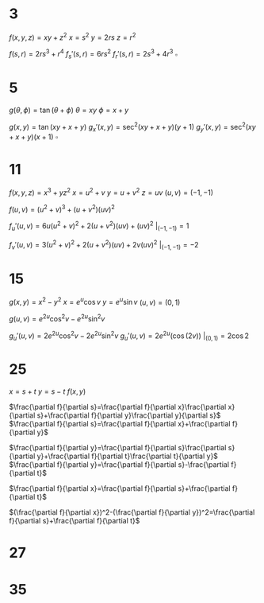 # 3

$f(x,y,z)=xy+z^2$
$x=s^2$
$y=2rs$
$z=r^2$

$f(s,r)=2rs^3+r^4$
$f_s'(s,r)=6rs^2$
$f_r'(s,r)=2s^3+4r^3$
$\square$

# 5

$g(\theta,\phi)=\tan(\theta+\phi)$
$\theta=xy$
$\phi=x+y$

$g(x,y)=\tan(xy+x+y)$
$g_x'(x,y)=\sec^2(xy+x+y)(y+1)$
$g_y'(x,y)=\sec^2(xy+x+y)(x+1)$
$\square$

# 11

$f(x,y,z)=x^3+yz^2$
$x=u^2+v$
$y=u+v^2$
$z=uv$
$(u,v)=(-1,-1)$

$f(u,v)=(u^2+v)^3+(u+v^2)(uv)^2$

$f_u'(u,v)=6u(u^2+v)^2+2(u+v^2)(uv)+(uv)^2$
$\bigg|_{(-1,-1)}=1$

$f_v'(u,v)=3(u^2+v)^2+2(u+v^2)(uv)+2v(uv)^2$
$\bigg|_{(-1,-1)}=-2$

# 15

$g(x,y)=x^2-y^2$
$x=e^u\cos v$
$y=e^u\sin v$
$(u,v)=(0,1)$

$g(u,v)=e^{2u}\cos^2v-e^{2u}\sin^2v$

$g_u'(u,v)=2e^{2u}\cos^2v-2e^{2u}\sin^2v$
$g_u'(u,v)=2e^{2u}(\cos(2v))$
$\bigg|_{(0,1)}=2\cos2$

# 25

$x=s+t$
$y=s-t$
$f(x,y)$

$\frac{\partial f}{\partial s}=\frac{\partial f}{\partial x}\frac{\partial x}{\partial s}+\frac{\partial f}{\partial y}\frac{\partial y}{\partial s}$
$\frac{\partial f}{\partial s}=\frac{\partial f}{\partial x}+\frac{\partial f}{\partial y}$

$\frac{\partial f}{\partial y}=\frac{\partial f}{\partial s}\frac{\partial s}{\partial y}+\frac{\partial f}{\partial t}\frac{\partial t}{\partial y}$
$\frac{\partial f}{\partial y}=\frac{\partial f}{\partial s}-\frac{\partial f}{\partial t}$

$\frac{\partial f}{\partial x}=\frac{\partial f}{\partial s}+\frac{\partial f}{\partial t}$


$(\frac{\partial f}{\partial x})^2-(\frac{\partial f}{\partial y})^2=\frac{\partial f}{\partial s}+\frac{\partial f}{\partial t}$


# 27

# 35
